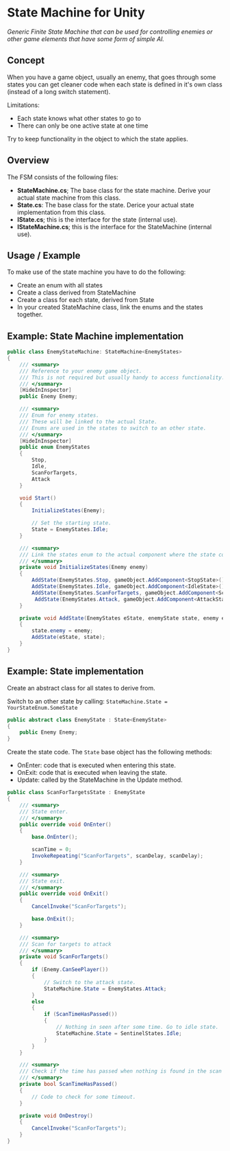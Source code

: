 # State Machine for Unity

*Generic Finite State Machine that can be used for controlling enemies or other game elements that have some form of simple AI.*

## Concept

When you have a game object, usually an enemy, that goes through some states you can get cleaner code when each state is defined in it's own class (instead of a long switch statement).

Limitations:
- Each state knows what other states to go to
- There can only be one active state at one time

Try to keep functionality in the object to which the state applies.

## Overview

The FSM consists of the following files:
- **StateMachine.cs**; The base class for the state machine. Derive your actual state machine from this class.
- **State.cs**: The base class for the state. Derice your actual state implementation from this class.
- **IState.cs**; this is the interface for the state (internal use).
- **IStateMachine.cs**; this is the interface for the StateMachine (internal use).

## Usage / Example

To make use of the state machine you have to do the following:
- Create an enum with all states
- Create a class derived from StateMachine
- Create a class for each state, derived from State
- In your created StateMachine class, link the enums and the states together.

## Example: State Machine implementation


```C#
public class EnemyStateMachine: StateMachine<EnemyStates>
{
    /// <summary>
    /// Reference to your enemy game object.
    /// This is not required but usually handy to access functionality.
    /// </summary>
    [HideInInspector]
    public Enemy Enemy;

    /// <summary>
    /// Enum for enemy states.
    /// These will be linked to the actual State.
    /// Enums are used in the states to switch to an other state.
    /// </summary>
    [HideInInspector]
    public enum EnemyStates
    {
        Stop,
        Idle,
        ScanForTargets,
        Attack
    }

    void Start()
    {
        InitializeStates(Enemy);

        // Set the starting state.
        State = EnemyStates.Idle;
    }

    /// <summary>
    /// Link the states enum to the actual component where the state code is implemented.
    /// </summary>
    private void InitializeStates(Enemy enemy)
    {
        AddState(EnemyStates.Stop, gameObject.AddComponent<StopState>(), enemy);
        AddState(EnemyStates.Idle, gameObject.AddComponent<IdleState>(), enemy);
        AddState(EnemyStates.ScanForTargets, gameObject.AddComponent<ScanForTargetsState>(), enemy);
         AddState(EnemyStates.Attack, gameObject.AddComponent<AttackState>(), enemy);
    }

    private void AddState(EnemyStates eState, enemyState state, enemy enemy)
    {
        state.enemy = enemy;
        AddState(eState, state);
    }
}
```

## Example: State implementation

Create an abstract class for all states to derive from.

Switch to an other state by calling: `StateMachine.State = YourStateEnum.SomeState` 

```C#
public abstract class EnemyState : State<EnemyState>
{
    public Enemy Enemy;
}
```

Create the state code.
The `State` base object has the following methods:

- OnEnter: code that is executed when entering this state.
- OnExit: code that is executed when leaving the state.
- Update: called by the StateMachine in the Update method.

```C#
public class ScanForTargetsState : EnemyState
{
    /// <summary>
    /// State enter.
    /// </summary>
    public override void OnEnter()
    {
        base.OnEnter();

        scanTime = 0;
        InvokeRepeating("ScanForTargets", scanDelay, scanDelay);
    }

    /// <summary>
    /// State exit.
    /// </summary>
    public override void OnExit()
    {
        CancelInvoke("ScanForTargets");

        base.OnExit();
    }

    /// <summary>
    /// Scan for targets to attack
    /// </summary>
    private void ScanForTargets()
    {
        if (Enemy.CanSeePlayer())
        {
            // Switch to the attack state.
            StateMachine.State = EnemyStates.Attack;
        }
        else
        {
            if (ScanTimeHasPassed())
            {
                // Nothing in seen after some time. Go to idle state.
                StateMachine.State = SentinelStates.Idle;
            }
        }
    }

    /// <summary>
    /// Check if the time has passed when nothing is found in the scan area.
    /// </summary>
    private bool ScanTimeHasPassed()
    {
        // Code to check for some timeout.
    }

    private void OnDestroy()
    {
        CancelInvoke("ScanForTargets");
    }
}
```
